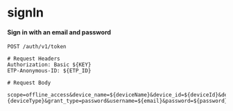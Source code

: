 signIn
===========

#### Sign in with an email and password

```http
POST /auth/v1/token

# Request Headers
Authorization: Basic ${KEY}
ETP-Anonymous-ID: ${ETP_ID}

# Request Body

scope=offline_access&device_name=${deviceName}&device_id=${deviceId}&device_type$={deviceType}&grant_type=password&username=${email}&password=${password}
```
